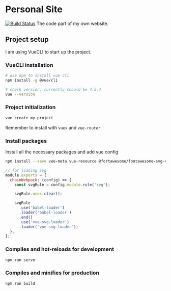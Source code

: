# Personal Site

[![Build Status](https://travis-ci.org/billstark/personal-site.svg?branch=master)](https://travis-ci.org/billstark/personal-site)
The code part of my own website.

## Project setup

I am using VueCLI to start up the project.

### VueCLI installation

```bash
# use npm to install vue cli
npm install -g @vue/cli

# check version, currently should be 4.5.4
vue --version
```

### Project initialization

```bash
vue create my-project
```

Remember to install with `vuex` and `vue-router`

### Install packages

Install all the necessary packages and add vue config

```bash
npm install --save vue-meta vue-resource @fortawesome/fontawesome-svg-core @fortawesome/free-brands-svg-icons @fortawesome/free-solid-svg-icons vue-svg-loader vue-template-compiler
```

```javascript
// for loading svg
module.exports = {
  chainWebpack: (config) => {
    const svgRule = config.module.rule('svg');

    svgRule.uses.clear();

    svgRule
      .use('babel-loader')
      .loader('babel-loader')
      .end()
      .use('vue-svg-loader')
      .loader('vue-svg-loader');
  },
};
```

### Compiles and hot-reloads for development

```bash
npm run serve
```

### Compiles and minifies for production

```bash
npm run build
```
